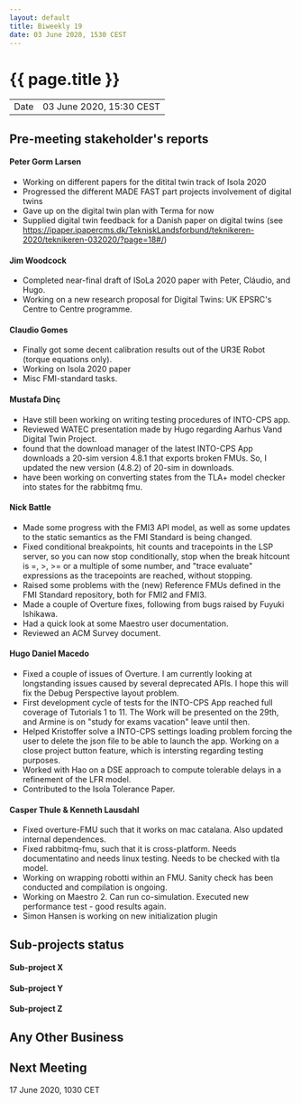 ```yaml
---
layout: default
title: Biweekly 19
date: 03 June 2020, 1530 CEST
---
```


<script src="https://code.jquery.com/jquery-1.11.1.min.js">
</script>
<script src="/javascripts/edit.js"></script>
<script>setEditButonNm();</script>

# {{ page.title }}

|||
|---|---|
| Date | 03 June 2020, 15:30 CEST |


## Pre-meeting stakeholder's reports

<!-- Please keep in mind that the minutes are publicly available.-->

#### Peter Gorm Larsen
* Working on different papers for the ditital twin track of Isola 2020
* Progressed the different MADE FAST part projects involvement of digital twins
* Gave up on the digital twin plan with Terma for now
* Supplied digital twin feedback for a Danish paper on digital twins (see https://ipaper.ipapercms.dk/TekniskLandsforbund/teknikeren-2020/teknikeren-032020/?page=18#/)

#### Jim Woodcock
* Completed near-final draft of ISoLa 2020 paper with Peter, Cláudio, and Hugo.
* Working on a new research proposal for Digital Twins: UK EPSRC's Centre to Centre programme.

#### Claudio Gomes
* Finally got some decent calibration results out of the UR3E Robot (torque equations only).
* Working on Isola 2020 paper
* Misc FMI-standard tasks. 

#### Mustafa Dinç
* Have still been working on writing testing procedures of INTO-CPS app.
* Reviewed WATEC presentation made by Hugo regarding Aarhus Vand Digital Twin Project.
* found that the download manager of the latest INTO-CPS App downloads a 20-sim version 4.8.1 that exports broken FMUs. So, I updated the new version (4.8.2) of 20-sim in downloads.
* have been working on converting states from the TLA+ model checker into states for the rabbitmq fmu.

#### Nick Battle
* Made some progress with the FMI3 API model, as well as some updates to the static semantics as the FMI Standard is being changed.
* Fixed conditional breakpoints, hit counts and tracepoints in the LSP server, so you can now stop conditionally, stop when the break hitcount is =, >, >= or a multiple of some number, and "trace evaluate" expressions as the tracepoints are reached, without stopping.
* Raised some problems with the (new) Reference FMUs defined in the FMI Standard repository, both for FMI2 and FMI3.
* Made a couple of Overture fixes, following from bugs raised by Fuyuki Ishikawa.
* Had a quick look at some Maestro user documentation.
* Reviewed an ACM Survey document.

#### Hugo Daniel Macedo
* Fixed a couple of issues of Overture. I am currently looking at longstanding issues caused by several deprecated APIs. I hope this will fix the Debug Perspective layout problem. 
* First development cycle of tests for the INTO-CPS App reached full coverage of Tutorials 1 to 11. The Work will be presented on the 29th, and Armine is on "study for exams vacation" leave until then. 
* Helped Kristoffer solve a INTO-CPS settings loading problem forcing the user to delete the json file to be able to launch the app. Working on a close project button feature, which is intersting regarding testing purposes.
* Worked with Hao on a DSE approach to compute tolerable delays in a refinement of the LFR model. 
* Contributed to the Isola Tolerance Paper.

#### Casper Thule & Kenneth Lausdahl
* Fixed overture-FMU such that it works on mac catalana. Also updated internal dependences.
* Fixed rabbitmq-fmu, such that it is cross-platform. Needs documentatino and needs linux testing. Needs to be checked with tla model.
* Working on wrapping robotti within an FMU. Sanity check has been conducted and compilation is ongoing.
* Working on Maestro 2. Can run co-simulation. Executed new performance test - good results again.
* Simon Hansen is working on new initialization plugin

## Sub-projects status


#### Sub-project X

#### Sub-project Y

#### Sub-project Z

##  Any Other Business

Next Meeting
------------

17 June 2020, 1030 CET


<div id="edit_page_div"></div>
